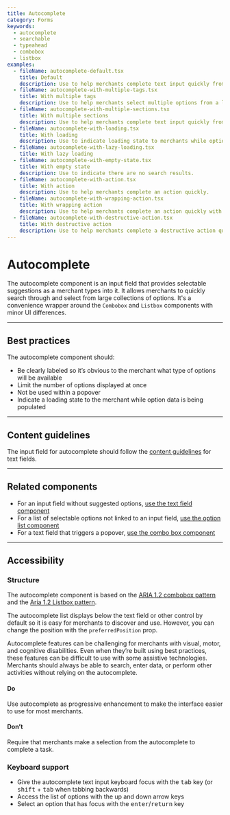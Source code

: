 ```yaml
---
title: Autocomplete
category: Forms
keywords:
  - autocomplete
  - searchable
  - typeahead
  - combobox
  - listbox
examples:
  - fileName: autocomplete-default.tsx
    title: Default
    description: Use to help merchants complete text input quickly from a list of options.
  - fileName: autocomplete-with-multiple-tags.tsx
    title: With multiple tags
    description: Use to help merchants select multiple options from a list curated by the text input.
  - fileName: autocomplete-with-multiple-sections.tsx
    title: With multiple sections
    description: Use to help merchants complete text input quickly from a multiple sections list of options.
  - fileName: autocomplete-with-loading.tsx
    title: With loading
    description: Use to indicate loading state to merchants while option data is processing.
  - fileName: autocomplete-with-lazy-loading.tsx
    title: With lazy loading
  - fileName: autocomplete-with-empty-state.tsx
    title: With empty state
    description: Use to indicate there are no search results.
  - fileName: autocomplete-with-action.tsx
    title: With action
    description: Use to help merchants complete an action quickly.
  - fileName: autocomplete-with-wrapping-action.tsx
    title: With wrapping action
    description: Use to help merchants complete an action quickly with wrapping lines of text.
  - fileName: autocomplete-with-destructive-action.tsx
    title: With destructive action
    description: Use to help merchants complete a destructive action quickly.
---
```


# Autocomplete

The autocomplete component is an input field that provides selectable suggestions as a merchant types into it. It allows merchants to quickly search through and select from large collections of options. It's a convenience wrapper around the `Combobox` and `Listbox` components with minor UI differences.

---

## Best practices

The autocomplete component should:

- Be clearly labeled so it’s obvious to the merchant what type of options will be available
- Limit the number of options displayed at once
- Not be used within a popover
- Indicate a loading state to the merchant while option data is being populated

---

## Content guidelines

The input field for autocomplete should follow the [content guidelines](https://polaris.shopify.com/components/text-field) for text fields.

---

## Related components

- For an input field without suggested options, [use the text field component](https://polaris.shopify.com/components/text-field)
- For a list of selectable options not linked to an input field, [use the option list component](https://polaris.shopify.com/components/option-list)
- For a text field that triggers a popover, [use the combo box component](https://polaris.shopify.com/components/combobox)

---

## Accessibility

### Structure

The autocomplete component is based on the [ARIA 1.2 combobox pattern](https://www.w3.org/TR/wai-aria-practices-1.1/#combobox) and the [Aria 1.2 Listbox pattern](https://www.w3.org/TR/wai-aria-practices-1.2/#Listbox).

The autocomplete list displays below the text field or other control by default so it is easy for merchants to discover and use. However, you can change the position with the `preferredPosition` prop.

Autocomplete features can be challenging for merchants with visual, motor, and cognitive disabilities. Even when they’re built using best practices, these features can be difficult to use with some assistive technologies. Merchants should always be able to search, enter data, or perform other activities without relying on the autocomplete.

<!-- dodont -->

#### Do

Use autocomplete as progressive enhancement to make the interface easier to use for most merchants.

#### Don’t

Require that merchants make a selection from the autocomplete to complete a task.

<!-- end -->

### Keyboard support

- Give the autocomplete text input keyboard focus with the <kbd>tab</kbd> key (or <kbd>shift</kbd> + <kbd>tab</kbd> when tabbing backwards)
- Access the list of options with the up and down arrow keys
- Select an option that has focus with the <kbd>enter</kbd>/<kbd>return</kbd> key
